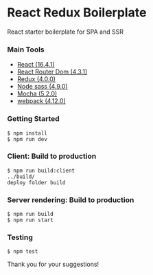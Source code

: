 # React Redux Boilerplate
React starter boilerplate for SPA and SSR
### Main Tools

- [React (16.4.1)](https://github.com/facebook/react)
- [React Router Dom (4.3.1)](https://github.com/rackt/react-router)
- [Redux (4.0.0)](https://github.com/rackt/redux)
- [Node sass (4.9.0)](https://github.com/sass/node-sass)
- [Mocha (5.2.0)](https://github.com/mochajs/mocha)
- [webpack (4.12.0)](https://webpack.js.org)

### Getting Started
```
$ npm install
$ npm run dev  
```

### Client: Build to production

```
$ npm run build:client
../build/
deploy folder build
```

### Server rendering: Build to production

```
$ npm run build
$ npm run start
```

### Testing
```
$ npm test
```

Thank you for your suggestions!
